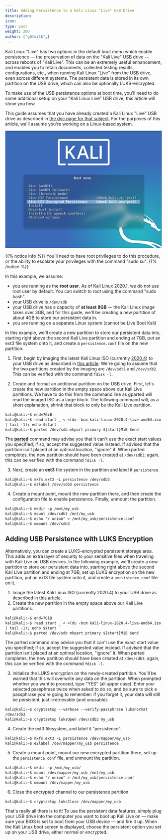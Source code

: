 ```yaml
---
title: Adding Persistence to a Kali Linux "Live" USB Drive
description:
icon:
type: post
weight: 200
author: ["g0tmi1k",]
---
```


Kali Linux "Live" has two options in the default boot menu which enable persistence — the preservation of data on the "Kali Live" USB drive — across reboots of "Kali Live". This can be an extremely useful enhancement, and enables you to retain documents, collected testing results, configurations, etc., when running Kali Linux "Live" from the USB drive, even across different systems. The persistent data is stored in its own partition on the USB drive, which can also be optionally LUKS-encrypted.

To make use of the USB persistence options at boot time, you'll need to do some additional setup on your "Kali Linux Live" USB drive; this article will show you how.

This guide assumes that you have already created a Kali Linux "Live" USB drive as described in [the doc page for that subject](/docs/usb/kali-linux-live-usb-install/). For the purposes of this article, we'll assume you're working on a Linux-based system.

![](kali-live-usb-persistence.png)

{{% notice info %}}
You'll need to have root privileges to do this procedure, or the ability to escalate your privileges with the command "sudo su".
{{% /notice %}}

In this example, we assume:

* you are running as the **root user**. As of Kali Linux 2020.1, we do not use root user by default. You can switch to root using the command "sudo bash".
* your USB drive is `/dev/sdb`
* your USB drive has a capacity of **at least 8GB** — the Kali Linux image takes over 3GB, and for this guide, we'll be creating a new partition of about 4GB to store our persistent data in.
* you are running on a separate Linux system (cannot be Live Boot Kali)

In this example, we'll create a new partition to store our persistent data into, starting right above the second Kali Live partition and ending at 7GB, put an ext3 file system onto it, and create a `persistence.conf` file on the new partition.

1. First, begin by imaging the latest Kali Linux ISO (currently [2020.4](https://www.kali.org/downloads/)) to your USB drive as described in [this article](/docs/usb/kali-linux-live-usb-install/). We're going to assume that the two partitions created by the imaging are `/dev/sdb1` and `/dev/sdb2`. This can be verified with the command `fdisk -l`.

2. Create and format an additional partition on the USB drive.
First, let's create the new partition in the empty space above our Kali Live partitions. We have to do this from the command line as gparted will read the imaged ISO as a large block. The following command will, as a short explanation, shrink that block to only be the Kali Live partition.

```console
kali@kali:~$ end=7GiB
kali@kali:~$ read start _ < <(du -bcm kali-linux-2020.4-live-amd64.iso | tail -1); echo $start
kali@kali:~$ parted /dev/sdb mkpart primary ${start}MiB $end
```

The **[parted](https://packages.debian.org/testing/parted)** command may advise you that it can't use the exact start values you specified; if so, accept the suggested value instead. If advised that the partition isn't placed at an optimal location, "ignore" it. When parted completes, the new partition should have been created at `/dev/sdb3`; again, this can be verified with the command `fdisk -l`.

3. Next, create an **ext3** file system in the partition and label it `persistence`.

```console
kali@kali:~$ mkfs.ext3 -L persistence /dev/sdb3
kali@kali:~$ e2label /dev/sdb3 persistence
```

4. Create a mount point, mount the new partition there, and then create the configuration file to enable persistence. Finally, unmount the partition.

```console
kali@kali:~$ mkdir -p /mnt/my_usb
kali@kali:~$ mount /dev/sdb3 /mnt/my_usb
kali@kali:~$ echo "/ union" > /mnt/my_usb/persistence.conf
kali@kali:~$ umount /dev/sdb3
```

## Adding USB Persistence with LUKS Encryption

Alternatively, you can create a LUKS-encrypted persistent storage area. This adds an extra layer of security to your sensitive files when traveling with Kali Live on USB devices. In the following example, we'll create a new partition to store our persistent data into, starting right above the second Kali Live partition and ending at 7GB, set up LUKS encryption on the new partition, put an ext3 file system onto it, and create a `persistence.conf` file on it.

1. Image the latest Kali Linux ISO (currently 2020.4) to your USB drive as described in [this article](/docs/usb/kali-linux-live-usb-install/).
2. Create the new partition in the empty space above our Kali Live partitions.

```console
kali@kali:~$ end=7GiB
kali@kali:~$ read start _ < <(du -bcm kali-linux-2020.4-live-amd64.iso | tail -1); echo $start
kali@kali:~$ parted /dev/sdb mkpart primary ${start}MiB $end
```

The parted command may advise you that it can't use the exact start value you specified; if so, accept the suggested value instead. If advised that the partition isn't placed at an optimal location, "ignore" it. When parted completes, the new partition should have been created at `/dev/sdb3`; again, this can be verified with the command `fdisk -l`.

3. Initialize the LUKS encryption on the newly-created partition. You'll be warned that this will overwrite any data on the partition. When prompted whether you want to proceed, type "YES" (all upper case). Enter your selected passphrase twice when asked to do so, and be sure to pick a passphrase you're going to remember: if you forget it, your data will still be persistent, just irretrievable (and unusable).

```console
kali@kali:~$ cryptsetup --verbose --verify-passphrase luksFormat /dev/sdb3
kali@kali:~$ cryptsetup luksOpen /dev/sdb3 my_usb
```

4. Create the ext3 filesystem, and label it "persistence".

```console
kali@kali:~$ mkfs.ext3 -L persistence /dev/mapper/my_usb
kali@kali:~$ e2label /dev/mapper/my_usb persistence
```

5. Create a mount point, mount our new encrypted partition there, set up the `persistence.conf` file, and unmount the partition.

```console
kali@kali:~$ mkdir -p /mnt/my_usb/
kali@kali:~$ mount /dev/mapper/my_usb /mnt/my_usb
kali@kali:~$ echo "/ union" > /mnt/my_usb/persistence.conf
kali@kali:~$ umount /dev/mapper/my_usb
```

6. Close the encrypted channel to our persistence partition.

```console
kali@kali:~$ cryptsetup luksClose /dev/mapper/my_usb
```

That's really all there is to it! To use the persistent data features, simply plug your USB drive into the computer you want to boot up Kali Live on — make sure your BIOS is set to boot from your USB device — and fire it up. When the Kali Linux boot screen is displayed, choose the persistent option you set up on your USB drive, either normal or encrypted.
